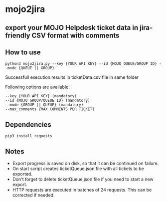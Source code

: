 # mojo2jira


<a id="org05c4b30"></a>

## export your MOJO Helpdesk ticket data in jira-friendly CSV format with comments


<a id="org79a7be8"></a>

## How to use
```
python3 mojo2jira.py --key {YOUR API KEY} --id {MOJO QUEUE/GROUP ID} --mode {QUEUE || GROUP}
```
Successfull execution results in ticketData.csv file in same folder

Following options are available:
```
--key {YOUR API KEY} (mandatory)
--id {MOJO GROUP/QUEUE ID} (mandatory)
--mode {GROUP || QUEUE} (mandatory)
--max_comments {MAX COMMENTS PER TICKET}
```
<a id="org1f7ae43"></a>

## Dependencies
```
pip3 install requests
```
## Notes

-   Export progress is saved on disk, so that it can be continued on failure.
-   On start script creates ticketQueue.json file with all tickets to be exported.
-   Don't forget to delete ticketQueue.json file if you need to start a new export.
-   HTTP requests are executed in batches of 24 requests. This can be corrected if needed.

